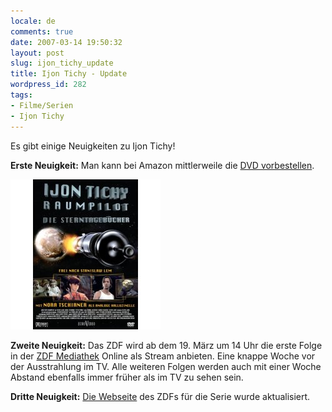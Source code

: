 ```yaml
---
locale: de
comments: true
date: 2007-03-14 19:50:32
layout: post
slug: ijon_tichy_update
title: Ijon Tichy - Update
wordpress_id: 282
tags:
- Filme/Serien
- Ijon Tichy
---
```


Es gibt einige Neuigkeiten zu Ijon Tichy!

**Erste Neuigkeit:** Man kann bei Amazon mittlerweile die [DVD vorbestellen](http://www.amazon.de/gp/product/B000NVLHYE?ie=UTF8&tag=wannawork-21&linkCode=as2&camp=1638&creative=6742&creativeASIN=B000NVLHYE).

[![](/images/2007-03-14-ijon_tichy_update/ijon_dvd.jpg)](http://www.amazon.de/gp/product/B000NVLHYE?ie=UTF8&tag=wannawork-21&linkCode=as2&camp=1638&creative=6742&creativeASIN=B000NVLHYE)

**Zweite Neuigkeit:** Das ZDF wird ab dem 19. März um 14 Uhr die erste Folge in
der [ZDF Mediathek](http://www.zdf.de/ZDFmediathek/inhalt/1/0,4070,1200001-1,00.html)
Online als Stream anbieten. Eine knappe Woche vor der Ausstrahlung im TV. Alle
weiteren Folgen werden auch mit einer Woche Abstand ebenfalls immer früher als
im TV zu sehen sein.

**Dritte Neuigkeit:** [Die Webseite](http://www.zdf.de/ZDFde/inhalt/16/0,1872,1404048,00.html) des ZDFs
für die Serie wurde aktualisiert.
